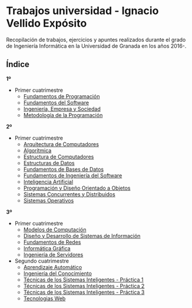 # Trabajos universidad - Ignacio Vellido Expósito
Recopilación de trabajos, ejercicios y apuntes realizados durante el grado de Ingeniería Informática en la Universidad de Granada en los años 2016-.

## Índice
**1º**
* Primer cuatrimestre
    * [Fundamentos de Programación](1GII/FP)
    * [Fundamentos del Software](1GII/FS)
    * [Ingeniería, Empresa y Sociedad](1GII/IES)
    * [Metodología de la Programación](1GII/MP)

**2º**
* Primer cuatrimestre
    * [Arquitectura de Computadores](2GII/AC)
    * [Algorítmica](2GII/AL)
    * [Estructura de Computadores](2GII/EC)
    * [Estructuras de Datos](https://github.com/IgnacioVellido/ED-Quien-es-Quien)
    * [Fundamentos de Bases de Datos](2GII/FBD)
    * [Fundamentos de Ingeniería del Software](2GII/FIS)
    * [Inteligencia Artificial](2GII/IA)
    * [Programación y Diseño Orientado a Objetos](https://github.com/IgnacioVellido/PDOO-Qytetet)
    * [Sistemas Concurrentes y Distribuidos](2GII/SCD)
    * [Sistemas Operativos](2GII/SO)

**3º**
* Primer cuatrimestre    
    * [Modelos de Computación](https://github.com/IgnacioVellido/MC)
    * [Diseño y Desarrollo de Sistemas de Información](https://github.com/iscoct/DDSI)
    * [Fundamentos de Redes](3GII/FR)
    * [Informática Gráfica](3GII/IG)   
    * [Ingeniería de Servidores](3GII/ISE)
 * Segundo cuatrimestre
    * [Aprendizaje Automático](https://github.com/IgnacioVellido/AA)
    * [Ingeniería del Conocimiento](https://github.com/IgnacioVellido/IC)
    * [Técnicas de los Sistemas Inteligentes - Práctica 1](https://github.com/IgnacioVellido/TSI-1)
    * [Técnicas de los Sistemas Inteligentes - Práctica 2](https://github.com/IgnacioVellido/TSI-2)
    * [Técnicas de los Sistemas Inteligentes - Práctica 3](https://github.com/IgnacioVellido/TSI-3)
    * [Tecnologias Web](https://github.com/iscoct/TW)
    
